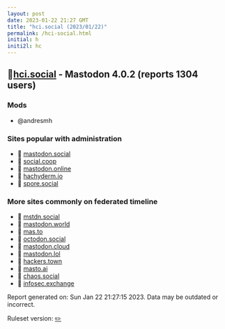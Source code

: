 ```yaml
---
layout: post
date: 2023-01-22 21:27 GMT
title: "hci.social (2023/01/22)"
permalink: /hci-social.html
initial: h
initi2l: hc
---
```


## 🐘[hci.social](https://hci.social) - Mastodon 4.0.2 (reports 1304 users)

### Mods
 * @andresmh

### Sites popular with administration

* 🐘 [mastodon.social](/mastodon-social.html)
* 🐘 [social.coop](/social-coop.html)
* 🐘 [mastodon.online](/mastodon-online.html)
* 🐘 [hachyderm.io](/hachyderm-io.html)
* 🐘 [spore.social](/spore-social.html)

### More sites commonly on federated timeline

* 🐘 [mstdn.social](/mstdn-social.html)
* 🐘 [mastodon.world](/mastodon-world.html)
* 🐘 [mas.to](/mas-to.html)
* 🐘 [octodon.social](/octodon-social.html)
* 🐘 [mastodon.cloud](/mastodon-cloud.html)
* 🐘 [mastodon.lol](/mastodon-lol.html)
* 🐘 [hackers.town](/hackers-town.html)
* 🐘 [masto.ai](/masto-ai.html)
* 🐘 [chaos.social](/chaos-social.html)
* 🐘 [infosec.exchange](/infosec-exchange.html)

Report generated on: Sun Jan 22 21:27:15 2023. Data may be outdated or incorrect.

Ruleset version: [✏️](/version-pencil)
